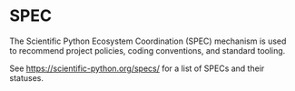 # SPEC

The Scientific Python Ecosystem Coordination (SPEC) mechanism is used to recommend
project policies, coding conventions, and standard tooling.

See https://scientific-python.org/specs/ for a list of SPECs and their statuses.
